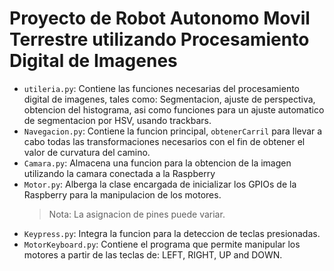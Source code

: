 # Proyecto de Robot Autonomo Movil Terrestre utilizando Procesamiento Digital de Imagenes


- `utileria.py`: Contiene las funciones necesarias del procesamiento digital de imagenes, tales como: Segmentacion, ajuste de perspectiva, obtencion del histograma, asi como funciones para un ajuste automatico de segmentacion por HSV, usando trackbars.
- `Navegacion.py`: Contiene la funcion principal, `obtenerCarril` para llevar a cabo todas las transformaciones necesarios con el fin de obtener el valor de curvatura del camino.
- `Camara.py`: Almacena una funcion para la obtencion de la imagen utilizando la camara conectada a la Raspberry
- `Motor.py`: Alberga la clase encargada de inicializar los GPIOs de la Raspberry para la manipulacion de los motores.
	> Nota: La asignacion de pines puede variar.
- `Keypress.py`: Integra la funcion para la deteccion de teclas presionadas.
- `MotorKeyboard.py`: Contiene el programa que permite manipular los motores a partir de las teclas de: LEFT, RIGHT, UP and DOWN.

